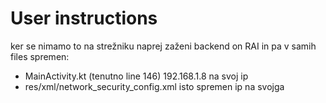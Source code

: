 # User instructions
ker se nimamo to na strežniku naprej zaženi backend on RAI in pa v samih files spremen:
- MainActivity.kt (tenutno line 146) 192.168.1.8 na svoj ip
- res/xml/network_security_config.xml isto spremen ip na svojga
